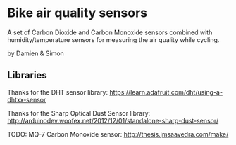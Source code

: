 # Bike air quality sensors

A set of Carbon Dioxide and Carbon Monoxide sensors combined with humidity/temperature sensors for measuring the air quality while cycling.

by Damien & Simon

## Libraries

Thanks for the DHT sensor library:
<https://learn.adafruit.com/dht/using-a-dhtxx-sensor>

Thanks for the Sharp Optical Dust Sensor library:
<http://arduinodev.woofex.net/2012/12/01/standalone-sharp-dust-sensor/>

TODO: MQ-7 Carbon Monoxide sensor:
<http://thesis.jmsaavedra.com/make/>